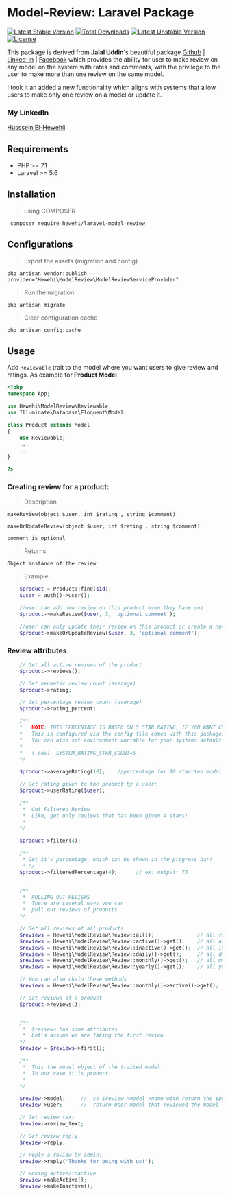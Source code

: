 # Model-Review: Laravel Package
[![Latest Stable Version](https://poser.pugx.org/dgvai/laravel-user-review/v/stable)](https://packagist.org/packages/hewehi/laravel-model-review)
[![Total Downloads](https://poser.pugx.org/dgvai/laravel-user-review/downloads)](https://packagist.org/packages/hewehi/laravel-model-review)
[![Latest Unstable Version](https://poser.pugx.org/dgvai/laravel-user-review/v/unstable)](https://packagist.org/packages/hewehi/laravel-model-review)
[![License](https://poser.pugx.org/dgvai/laravel-user-review/license)](https://packagist.org/packages/hewehi/laravel-model-review)

This package is derived from **Jalal Uddin**'s beautiful package [Github](https://github.com/dgvai-git) | [Linked-in](https://linkedin.com/in/dgvai) | [Facebook](https://facebook.com/dgvai.hridoy)
which provides the ability for user to make review on any model on the system with rates and comments,
with the privilege to the user to make more than one review on the same model.

I took it an added a new functionality which aligns with systems that allow users to make only one review on a model or update it.

### My LinkedIn
[Husssein El-Hewehii](https://www.linkedin.com/in/hussein-el-hewehii-768b5a113/)

## Requirements
<ul>
<li>PHP >= 7.1</li>
<li>Laravel >= 5.6</li>
</ul>

## Installation
> using COMPOSER

`` composer require hewehi/laravel-model-review``

## Configurations
> Export the assets (migration and config)

``php artisan vendor:publish --provider="Hewehi\ModelReview\ModelReviewServiceProvider" ``

> Run the migration

``php artisan migrate``

> Clear configuration cache

``php artisan config:cache``

## Usage
Add ``Reviewable`` trait to the model where you want users to give review and ratings. As example for **Product Model** 

```php
<?php 
namespace App;

use Hewehi\ModelReview\Reviewable;
use Illuminate\Database\Eloquent\Model;

class Product extends Model
{
    use Reviewable;
    ...
    ...
}

?>
```

### Creating review for a product:
> Description

``makeReview(object $user, int $rating , string $comment)``

``makeOrUpdateReview(object $user, int $rating , string $comment)``

``comment is optional``

> Returns

``Object instance of the review``

> Example

```php
    $product = Product::find($id);
    $user = auth()->user();

    //user can add new review on this product even they have one
    $product->makeReview($user, 3, 'optional comment');

    //user can only update their review on this product or create a new one if they don't have any reviews yet
    $product->makeOrUpdateReview($user, 3, 'optional comment');
```

### Review attributes
```php
    // Get all active reviews of the product
    $product->reviews();

    // Get neumetic review count (average)
    $product->rating;

    // Get percentage review count (average)
    $product->rating_percent;

    /**
    *   NOTE: THIS PERCENTAGE IS BASED ON 5 STAR RATING, IF YOU WANT CUSTOM STAR, USE BELLOW
    *   This is configured via the config file comes with this package: user-review.php
    *   You can also set environment variable for your systems default star count
    *
    *   (.env)  SYSTEM_RATING_STAR_COUNT=5 
    */

    $product->averageRating(10);    //percentage for 10 starrted model

    // Get rating given to the product by a user:
    $product->userRating($user);

    /**
     *  Get Filtered Review
     *  Like, get only reviews that has been given 4 stars!
     * 
    */

    $product->filter(4);

    /**
     * Get it's percentage, which can be shown in the progress bar!
     * */ 
    $product->filteredPercentage(4);      // ex: output: 75 


    /**
     *  PULLING OUT REVIEWS
     *  There are several ways you can
     *  pull out reviews of products
    */

    // Get all reviews of all products
    $reviews = Hewehi\ModelReview\Review::all();              // all reviews
    $reviews = Hewehi\ModelReview\Review::active()->get();    // all active reviews
    $reviews = Hewehi\ModelReview\Review::inactive()->get();  // all inactive reviews
    $reviews = Hewehi\ModelReview\Review::daily()->get();     // all daily reviews
    $reviews = Hewehi\ModelReview\Review::monthly()->get();   // all monthly reviews
    $reviews = Hewehi\ModelReview\Review::yearly()->get();    // all yearly reviews

    // You can also chain these methods
    $reviews = Hewehi\ModelReview\Review::monthly()->active()->get();  // get aa monthly active reviews

    // Get reviews of a product
    $product->reviews();


    /**
     *  $reviews has some attributes
     *  Let's assume we are taking the first review
    */
    $review = $reviews->first();

    /**
     *  This the model object of the traited model
     *  In our case it is product
     * 
    */

    $review->model;     //  so $review->model->name with return the $product->name
    $review->user;      //  return User model that reviewed the model

    // Get review text
    $review->review_text;

    // Get review reply
    $review->reply;

    // reply a review by admin:
    $review->reply('Thanks for being with us!');

    // making active/inactive
    $review->makeActive();
    $review->makeInactive();

```


